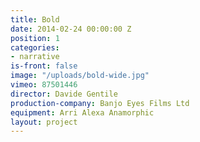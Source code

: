 ```yaml
---
title: Bold
date: 2014-02-24 00:00:00 Z
position: 1
categories:
- narrative
is-front: false
image: "/uploads/bold-wide.jpg"
vimeo: 87501446
director: Davide Gentile
production-company: Banjo Eyes Films Ltd
equipment: Arri Alexa Anamorphic
layout: project
---
```


